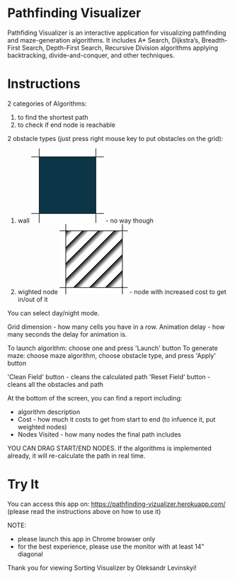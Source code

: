 # Pathfinding Visualizer

Pathfiding Visualizer is an interactive application for visualizing pathfinding and maze-generation algorithms. It includes A* Search, Dijkstra’s, Breadth-First Search, Depth-First Search, Recursive Division algorithms applying backtracking, divide-and-conquer, and other techniques.

# Instructions
2 categories of Algorithms:
  1) to find the shortest path
  2) to check if end node is reachable


2 obstacle types (just press right mouse key to put obstacles on the grid):
  1) wall ![wall](https://github.com/OleksandrLevinskyi/PathfindingVisualizer/blob/main/public/images/wall.png) - no way though
  2) wighted node ![weighted node](https://github.com/OleksandrLevinskyi/PathfindingVisualizer/blob/main/public/images/weight.png) - node with increased cost to get in/out of it


You can select day/night mode.


Grid dimension - how many cells you have in a row.
Animation delay - how many seconds the delay for animation is.


To launch algorithm: choose one and press 'Launch' button
To generate maze: choose maze algorithm, choose obstacle type, and press 'Apply' button


'Clean Field' button - cleans the calculated path
'Reset Field' button - cleans all the obstacles and path


At the bottom of the screen, you can find a report including:
  * algorithm description
  * Cost - how much it costs to get from start to end (to infuence it, put weighted nodes)
  * Nodes Visited - how many nodes the final path includes


YOU CAN DRAG START/END NODES. If the algorithms is implemented already, it will re-calculate the path in real time.

# Try It
You can access this app on: https://pathfinding-vizualizer.herokuapp.com/ (please read the instructions above on how to use it)

NOTE: 
* please launch this app in Chrome browser only
* for the best experience, please use the monitor with at least 14" diagonal

Thank you for viewing Sorting Visualizer by Oleksandr Levinskyi!

